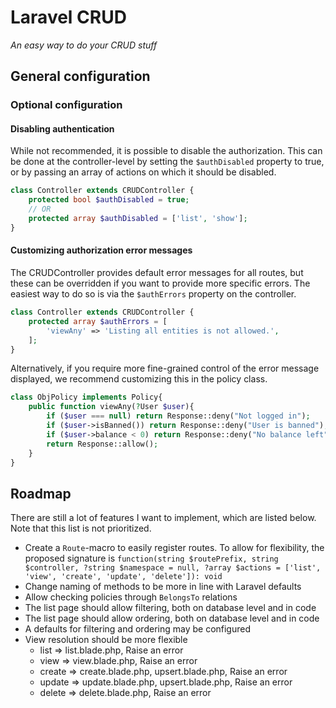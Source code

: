 # Laravel CRUD
_An easy way to do your CRUD stuff_

## General configuration

### Optional configuration
#### Disabling authentication
While not recommended, it is possible to disable the authorization. This can be done at the controller-level by setting the `$authDisabled` property to true, or by passing an array of actions on which it should be disabled.
```php
class Controller extends CRUDController {
    protected bool $authDisabled = true;
    // OR
    protected array $authDisabled = ['list', 'show'];
}
```

#### Customizing authorization error messages
The CRUDController provides default error messages for all routes, but these can be overridden if you want to provide more specific errors.
The easiest way to do so is via the `$authErrors` property on the controller.
```php
class Controller extends CRUDController {
    protected array $authErrors = [
        'viewAny' => 'Listing all entities is not allowed.',
    ];
}
```

Alternatively, if you require more fine-grained control of the error message displayed, we recommend customizing this in the policy class.
```php
class ObjPolicy implements Policy{
    public function viewAny(?User $user){
        if ($user === null) return Response::deny("Not logged in");
        if ($user->isBanned()) return Response::deny("User is banned");
        if ($user->balance < 0) return Response::deny("No balance left");
        return Response::allow();
    }
}
```

## Roadmap
There are still a lot of features I want to implement, which are listed below. Note that this list is not prioritized.

- Create a `Route`-macro to easily register routes. To allow for flexibility, the proposed signature is `function(string $routePrefix, string $controller, ?string $namespace = null, ?array $actions = ['list', 'view', 'create', 'update', 'delete']): void`
- Change naming of methods to be more in line with Laravel defaults
- Allow checking policies through `BelongsTo` relations
- The list page should allow filtering, both on database level and in code
- The list page should allow ordering, both on database level and in code
- A defaults for filtering and ordering may be configured
- View resolution should be more flexible
  - list => list.blade.php, Raise an error
  - view => view.blade.php, Raise an error
  - create => create.blade.php, upsert.blade.php, Raise an error
  - update => update.blade.php, upsert.blade.php, Raise an error
  - delete => delete.blade.php, Raise an error
